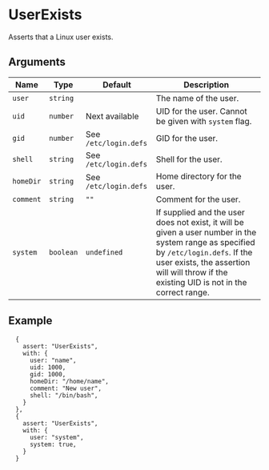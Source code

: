 # UserExists

Asserts that a Linux user exists.

## Arguments

| Name      | Type      | Default               | Description                                                                                                                                                                                                                       |
| --------- | --------- | --------------------- | --------------------------------------------------------------------------------------------------------------------------------------------------------------------------------------------------------------------------------- |
| `user`    | `string`  |                       | The name of the user.                                                                                                                                                                                                             |
| `uid`     | `number`  | Next available        | UID for the user. Cannot be given with `system` flag.                                                                                                                                                                             |
| `gid`     | `number`  | See `/etc/login.defs` | GID for the user.                                                                                                                                                                                                                 |
| `shell`   | `string`  | See `/etc/login.defs` | Shell for the user.                                                                                                                                                                                                               |
| `homeDir` | `string`  | See `/etc/login.defs` | Home directory for the user.                                                                                                                                                                                                      |
| `comment` | `string`  | `""`                  | Comment for the user.                                                                                                                                                                                                             |
| `system`  | `boolean` | `undefined`           | If supplied and the user does not exist, it will be given a user number in the system range as specified by `/etc/login.defs`. If the user exists, the assertion will will throw if the existing UID is not in the correct range. |

## Example

```json5
  {
    assert: "UserExists",
    with: {
      user: "name",
      uid: 1000,
      gid: 1000,
      homeDir: "/home/name",
      comment: "New user",
      shell: "/bin/bash",
    }
  },
  {
    assert: "UserExists",
    with: {
      user: "system",
      system: true,
    }
  }
```

